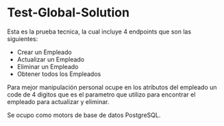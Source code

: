 # Test-Global-Solution
Esta es la prueba tecnica, la cual incluye 4 endpoints que son las siguientes:
- Crear un Empleado
- Actualizar un Empleado
- Eliminar un Empleado
- Obtener todos los Empleados

Para mejor manipulación personal ocupe en los atributos del empleado un code de 4 digitos que es el parametro que utilizo para encontrar el empleado para actualizar y eliminar.

Se ocupo como motors de base de datos PostgreSQL.

